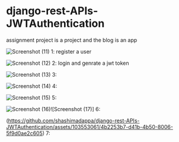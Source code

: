 # django-rest-APIs-JWTAuthentication

assignment project is a project and the blog is an app

![Screenshot (11)](https://github.com/shashimadappa/django-rest-APIs-JWTAuthentication/assets/103553061/78f14d37-a8f2-462f-82e7-7655e09ee762)
1: register a user 

![Screenshot (12)](https://github.com/shashimadappa/django-rest-APIs-JWTAuthentication/assets/103553061/0bb89519-8553-4d28-bc07-bedb8de5e199)
2: login and genrate a jwt token

![Screenshot (13)](https://github.com/shashimadappa/django-rest-APIs-JWTAuthentication/assets/103553061/8a25082d-1353-4a4e-9f1b-caca5fd7b54e)
3:

![Screenshot (14)](https://github.com/shashimadappa/django-rest-APIs-JWTAuthentication/assets/103553061/ceb6b0bf-70e3-4b2f-a26f-cffe8275567d)
4:

![Screenshot (15)](https://github.com/shashimadappa/django-rest-APIs-JWTAuthentication/assets/103553061/bfbbcedb-d9c0-485b-ac0f-2fd8f9c9ed2d)
5:

![Screenshot (16)](https://github.com/shashimadappa/django-rest-APIs-JWTAuthentication/assets/103553061/82285225-37b7-4bc2-bb3a-c486268f45c9)![Screenshot (17)]
6:

(https://github.com/shashimadappa/django-rest-APIs-JWTAuthentication/assets/103553061/4b2253b7-d41b-4b50-8006-5f9d0ae2c605)
7:

